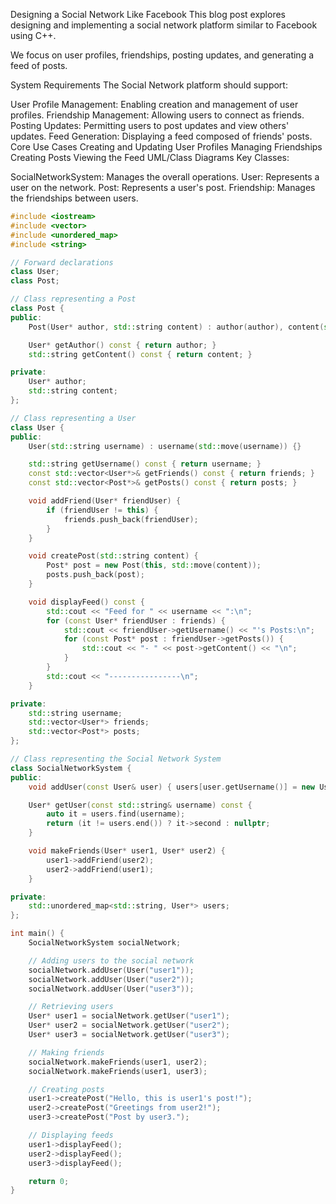 Designing a Social Network Like Facebook
This blog post explores designing and implementing a social network platform similar to Facebook using C++.

We focus on user profiles, friendships, posting updates, and generating a feed of posts.

System Requirements
The Social Network platform should support:

User Profile Management: Enabling creation and management of user profiles.
Friendship Management: Allowing users to connect as friends.
Posting Updates: Permitting users to post updates and view others' updates.
Feed Generation: Displaying a feed composed of friends' posts.
Core Use Cases
Creating and Updating User Profiles
Managing Friendships
Creating Posts
Viewing the Feed
UML/Class Diagrams
Key Classes:

SocialNetworkSystem: Manages the overall operations.
User: Represents a user on the network.
Post: Represents a user's post.
Friendship: Manages the friendships between users.

```cpp
#include <iostream>
#include <vector>
#include <unordered_map>
#include <string>

// Forward declarations
class User;
class Post;

// Class representing a Post
class Post {
public:
    Post(User* author, std::string content) : author(author), content(std::move(content)) {}

    User* getAuthor() const { return author; }
    std::string getContent() const { return content; }

private:
    User* author;
    std::string content;
};

// Class representing a User
class User {
public:
    User(std::string username) : username(std::move(username)) {}

    std::string getUsername() const { return username; }
    const std::vector<User*>& getFriends() const { return friends; }
    const std::vector<Post*>& getPosts() const { return posts; }

    void addFriend(User* friendUser) {
        if (friendUser != this) {
            friends.push_back(friendUser);
        }
    }

    void createPost(std::string content) {
        Post* post = new Post(this, std::move(content));
        posts.push_back(post);
    }

    void displayFeed() const {
        std::cout << "Feed for " << username << ":\n";
        for (const User* friendUser : friends) {
            std::cout << friendUser->getUsername() << "'s Posts:\n";
            for (const Post* post : friendUser->getPosts()) {
                std::cout << "- " << post->getContent() << "\n";
            }
        }
        std::cout << "----------------\n";
    }

private:
    std::string username;
    std::vector<User*> friends;
    std::vector<Post*> posts;
};

// Class representing the Social Network System
class SocialNetworkSystem {
public:
    void addUser(const User& user) { users[user.getUsername()] = new User(user); }

    User* getUser(const std::string& username) const {
        auto it = users.find(username);
        return (it != users.end()) ? it->second : nullptr;
    }

    void makeFriends(User* user1, User* user2) {
        user1->addFriend(user2);
        user2->addFriend(user1);
    }

private:
    std::unordered_map<std::string, User*> users;
};

int main() {
    SocialNetworkSystem socialNetwork;

    // Adding users to the social network
    socialNetwork.addUser(User("user1"));
    socialNetwork.addUser(User("user2"));
    socialNetwork.addUser(User("user3"));

    // Retrieving users
    User* user1 = socialNetwork.getUser("user1");
    User* user2 = socialNetwork.getUser("user2");
    User* user3 = socialNetwork.getUser("user3");

    // Making friends
    socialNetwork.makeFriends(user1, user2);
    socialNetwork.makeFriends(user1, user3);

    // Creating posts
    user1->createPost("Hello, this is user1's post!");
    user2->createPost("Greetings from user2!");
    user3->createPost("Post by user3.");

    // Displaying feeds
    user1->displayFeed();
    user2->displayFeed();
    user3->displayFeed();

    return 0;
}
